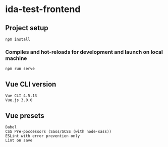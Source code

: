 # ida-test-frontend

## Project setup
```
npm install
```

### Compiles and hot-reloads for development and launch on local machine
```
npm run serve
```

## Vue CLI version

```
Vue CLI 4.5.13
Vue.js 3.0.0
```
## Vue presets

```
Babel
CSS Pre-poccessors (Sass/SCSS (with node-sass))
ESLint with error prevention only
Lint on save
```



